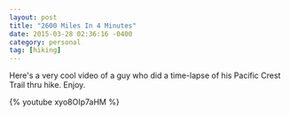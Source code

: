 ```yaml
---
layout: post
title: "2600 Miles In 4 Minutes"
date: 2015-03-28 02:36:16 -0400
category: personal
tag: [hiking]
---
```

Here's a very cool video of a guy who did a time-lapse of his Pacific Crest Trail thru hike. Enjoy. 

{% youtube xyo8OIp7aHM %}